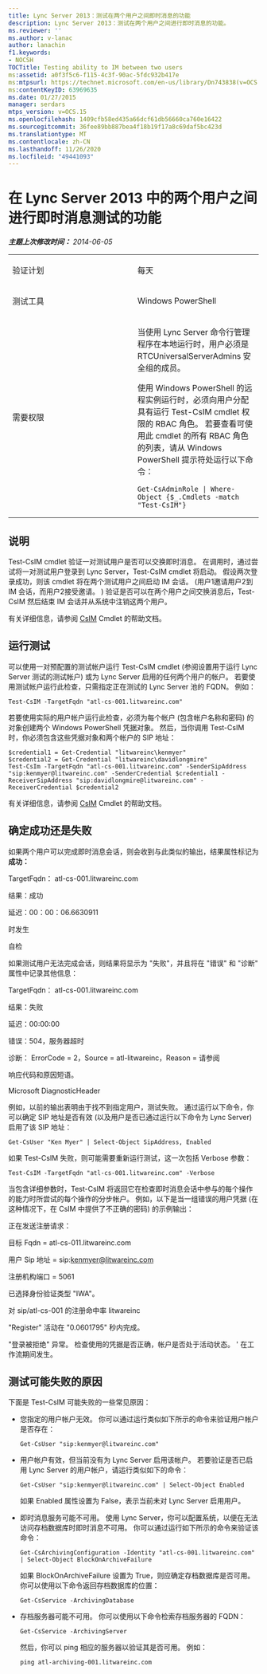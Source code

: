 ```yaml
---
title: Lync Server 2013：测试在两个用户之间即时消息的功能
description: Lync Server 2013：测试在两个用户之间进行即时消息的功能。
ms.reviewer: ''
ms.author: v-lanac
author: lanachin
f1.keywords:
- NOCSH
TOCTitle: Testing ability to IM between two users
ms:assetid: a0f3f5c6-f115-4c3f-90ac-5fdc932b417e
ms:mtpsurl: https://technet.microsoft.com/en-us/library/Dn743838(v=OCS.15)
ms:contentKeyID: 63969635
ms.date: 01/27/2015
manager: serdars
mtps_version: v=OCS.15
ms.openlocfilehash: 1409cfb58ed435a66dcf61db56660ca760e16422
ms.sourcegitcommit: 36fee89bb887bea4f18b19f17a8c69daf5bc423d
ms.translationtype: MT
ms.contentlocale: zh-CN
ms.lasthandoff: 11/26/2020
ms.locfileid: "49441093"
---
```

# <a name="testing-ability-to-im-between-two-users-in-lync-server-2013"></a>在 Lync Server 2013 中的两个用户之间进行即时消息测试的功能

<div data-xmlns="http://www.w3.org/1999/xhtml">

<div class="topic" data-xmlns="http://www.w3.org/1999/xhtml" data-msxsl="urn:schemas-microsoft-com:xslt" data-cs="https://msdn.microsoft.com/">

<div data-asp="https://msdn2.microsoft.com/asp">



</div>

<div id="mainSection">

<div id="mainBody">

<span> </span>

_**主题上次修改时间：** 2014-06-05_


<table>
<colgroup>
<col style="width: 50%" />
<col style="width: 50%" />
</colgroup>
<tbody>
<tr class="odd">
<td><p>验证计划</p></td>
<td><p>每天</p></td>
</tr>
<tr class="even">
<td><p>测试工具</p></td>
<td><p>Windows PowerShell</p></td>
</tr>
<tr class="odd">
<td><p>需要权限</p></td>
<td><p>当使用 Lync Server 命令行管理程序在本地运行时，用户必须是 RTCUniversalServerAdmins 安全组的成员。</p>
<p>使用 Windows PowerShell 的远程实例运行时，必须向用户分配具有运行 Test-CsIM cmdlet 权限的 RBAC 角色。 若要查看可使用此 cmdlet 的所有 RBAC 角色的列表，请从 Windows PowerShell 提示符处运行以下命令：</p>
<pre><code>Get-CsAdminRole | Where-Object {$_.Cmdlets -match &quot;Test-CsIM&quot;}</code></pre></td>
</tr>
</tbody>
</table>


<div>

## <a name="description"></a>说明

Test-CsIM cmdlet 验证一对测试用户是否可以交换即时消息。 在调用时，通过尝试将一对测试用户登录到 Lync Server，Test-CsIM cmdlet 将启动。 假设两次登录成功，则该 cmdlet 将在两个测试用户之间启动 IM 会话。  (用户1邀请用户2到 IM 会话，而用户2接受邀请。 ) 验证是否可以在两个用户之间交换消息后，Test-CsIM 然后结束 IM 会话并从系统中注销这两个用户。

有关详细信息，请参阅 [CsIM](https://docs.microsoft.com/powershell/module/skype/Test-CsIM) Cmdlet 的帮助文档。

</div>

<div>

## <a name="running-the-test"></a>运行测试

可以使用一对预配置的测试帐户运行 Test-CsIM cmdlet (参阅设置用于运行 Lync Server 测试的测试帐户) 或为 Lync Server 启用的任何两个用户的帐户。 若要使用测试帐户运行此检查，只需指定正在测试的 Lync Server 池的 FQDN。 例如：

    Test-CsIM -TargetFqdn "atl-cs-001.litwareinc.com"

若要使用实际的用户帐户运行此检查，必须为每个帐户 (包含帐户名称和密码) 的对象创建两个 Windows PowerShell 凭据对象。 然后，当你调用 Test-CsIM 时，你必须包含这些凭据对象和两个帐户的 SIP 地址：

    $credential1 = Get-Credential "litwareinc\kenmyer"
    $credential2 = Get-Credential "litwareinc\davidlongmire"
    Test-CsIm -TargetFqdn "atl-cs-001.litwareinc.com" -SenderSipAddress "sip:kenmyer@litwareinc.com" -SenderCredential $credential1 -ReceiverSipAddress "sip:davidlongmire@litwareinc.com" -ReceiverCredential $credential2

有关详细信息，请参阅 [CsIM](https://docs.microsoft.com/powershell/module/skype/Test-CsIM) Cmdlet 的帮助文档。

</div>

<div>

## <a name="determining-success-or-failure"></a>确定成功还是失败

如果两个用户可以完成即时消息会话，则会收到与此类似的输出，结果属性标记为 **成功：**

TargetFqdn： atl-cs-001.litwareinc.com

结果：成功

延迟：00：00：06.6630911

时发生

自检

如果测试用户无法完成会话，则结果将显示为 "失败"，并且将在 "错误" 和 "诊断" 属性中记录其他信息：

TargetFqdn： atl-cs-001.litwareinc.com

结果：失败

延迟：00:00:00

错误：504，服务器超时

诊断： ErrorCode = 2，Source = atl-litwareinc，Reason = 请参阅

响应代码和原因短语。

Microsoft DiagnosticHeader

例如，以前的输出表明由于找不到指定用户，测试失败。 通过运行以下命令，你可以确定 SIP 地址是否有效 (以及用户是否已通过运行以下命令为 Lync Server) 启用了该 SIP 地址：

    Get-CsUser "Ken Myer" | Select-Object SipAddress, Enabled

如果 Test-CsIM 失败，则可能需要重新运行测试，这一次包括 Verbose 参数：

    Test-CsIM -TargetFqdn "atl-cs-001.litwareinc.com" -Verbose

当包含详细参数时，Test-CsIM 将返回它在检查即时消息会话中参与的每个操作的能力时所尝试的每个操作的分步帐户。 例如，以下是当一组错误的用户凭据 (在这种情况下，在 CsIM 中提供了不正确的密码) 的示例输出：

正在发送注册请求：

目标 Fqdn = atl-cs-011.litwareinc.com

用户 Sip 地址 = sip:kenmyer@litwareinc.com

注册机构端口 = 5061

已选择身份验证类型 "IWA"。

对 sip/atl-cs-001 的注册命中率 litwareinc

"Register" 活动在 "0.0601795" 秒内完成。

"登录被拒绝" 异常。 检查使用的凭据是否正确，帐户是否处于活动状态。 ' 在工作流期间发生。

</div>

<div>

## <a name="reasons-why-the-test-might-have-failed"></a>测试可能失败的原因

下面是 Test-CsIM 可能失败的一些常见原因：

  - 您指定的用户帐户无效。 你可以通过运行类似如下所示的命令来验证用户帐户是否存在：
    
        Get-CsUser "sip:kenmyer@litwareinc.com"

  - 用户帐户有效，但当前没有为 Lync Server 启用该帐户。 若要验证是否已启用 Lync Server 的用户帐户，请运行类似如下的命令：
    
        Get-CsUser "sip:kenmyer@litwareinc.com" | Select-Object Enabled
    
    如果 Enabled 属性设置为 False，表示当前未对 Lync Server 启用用户。

  - 即时消息服务可能不可用。 使用 Lync Server，你可以配置系统，以便在无法访问存档数据库时即时消息不可用。 你可以通过运行如下所示的命令来验证该命令：
    
        Get-CsArchivingConfiguration -Identity "atl-cs-001.litwareinc.com" | Select-Object BlockOnArchiveFailure
    
    如果 BlockOnArchiveFailure 设置为 True，则应确定存档数据库是否可用。 你可以使用以下命令返回存档数据库的位置：
    
        Get-CsService -ArchivingDatabase

  - 存档服务器可能不可用。 你可以使用以下命令检索存档服务器的 FQDN：
    
        Get-CsService -ArchivingServer
    
    然后，你可以 ping 相应的服务器以验证其是否可用。 例如：
    
        ping atl-archiving-001.litwareinc.com

</div>

</div>

<span> </span>

</div>

</div>

</div>

